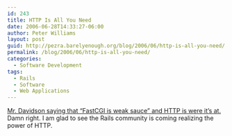 ```yaml
---
id: 243
title: HTTP Is All You Need
date: 2006-06-28T14:33:27-06:00
author: Peter Williams
layout: post
guid: http://pezra.barelyenough.org/blog/2006/06/http-is-all-you-need/
permalink: /blog/2006/06/http-is-all-you-need/
categories:
  - Software Development
tags:
  - Rails
  - Software
  - Web Applications
---
```

[Mr. Davidson saying that &#8220;FastCGI is weak sauce&#8221; and HTTP is were it&#8217;s at.](http://duncandavidson.com/essay/2006/06/webaspipe) Damn right. I am glad to see the Rails community is coming realizing the power of HTTP.